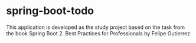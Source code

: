 # spring-boot-todo
This application is developed as the study project based on the task from the book Spring Boot 2. Best Practices for Professionals by Felipe Gutierrez
